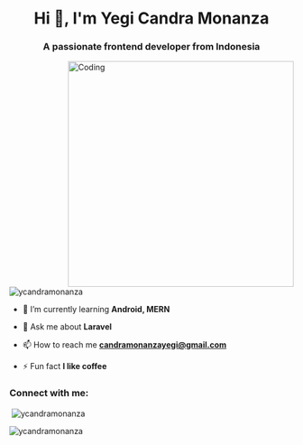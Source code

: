 <h1 align="center">Hi 👋, I'm Yegi Candra Monanza</h1>
<h3 align="center">A passionate frontend developer from Indonesia</h3>
<img align="right" alt="Coding" width="400" src="https://media.licdn.com/dms/image/D5612AQGOmwfIE5mlWA/article-cover_image-shrink_720_1280/0/1674617947228?e=1726099200&v=beta&t=oTJ5IgfyZBLaBNikLv83o8e9pi_o_FNLVMJQkCK2x1k">

<p align="left"> <img src="https://komarev.com/ghpvc/?username=ycandramonanza&label=Profile%20views&color=0e75b6&style=flat" alt="ycandramonanza" /> </p>

- 🌱 I’m currently learning **Android, MERN**

- 💬 Ask me about **Laravel**

- 📫 How to reach me **candramonanzayegi@gmail.com**

- ⚡ Fun fact **I like coffee**

<h3 align="left">Connect with me:</h3>
<p align="left">
<a href="https://linkedin.com/in/yegi candra monanza" target="blankhttps://raw.githubusercontent.com/rahuldkjain/github-profile-readme-generator/master/src/images/icons/Social/linked-in-alt.svg><img align="center" src="￼" alt="yegi candra monanza" height="30" width="40" /></a>
</p>

<p>&nbsp;<img align="center" src="https://github-readme-stats.vercel.app/api?username=ycandramonanza&show_icons=true&locale=en" alt="ycandramonanza" /></p>

<p><img align="center" src="https://github-readme-streak-stats.herokuapp.com/?user=ycandramonanza&" alt="ycandramonanza" /></p>
